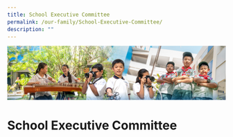 ```yaml
---
title: School Executive Committee
permalink: /our-family/School-Executive-Committee/
description: ""
---
```

![](/images/AboutUs.jpg)

School Executive Committee
==========================